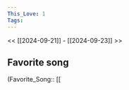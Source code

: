```yaml
---
This_Love: 1
Tags: 
---
```

 << [[2024-09-21]] - [[2024-09-23]] >> 
## Favorite song
(Favorite_Song:: [[
